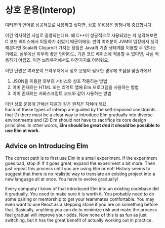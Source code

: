 # 상호 운용\(Interop\)

여러분의 언어를 성공적으로 사용하고 싶다면, 상호 운용성은 엄청나게 중요합니다.

이건 역사적인 사실로 증명되는데요. 왜 C++이 성공적으로 사용되었는 지 생각해보면 C 코드 베이스에서 이동하기 쉬었기 때문이에요. 만약 여러분이 JVM의 입장에서 생각해본다면 Scala와 Clojure가 가지는 장점은 Java의 기존 생태계를 이용할 수 있다는 거에요. 실무에선 아무리 좋은 언어라도, 기존 코드 베이스에 적용할 수 없다면, 사실 적용하기 어렵죠. 이건 브라우저에서도 마찬가지로 어려워요.

이번 단원은 여러분이 브라우저에서 상호 운영이 필요한 경우에 초점을 맞출거에요.

1. JSON을 이용한 외부의 서비스와 상호 작용하는 방법
2. 이미 존재하는 HTML 또는 리액트 앱에 Elm 프로그램을 사용하는 방법
3. 이미 존재하는 자바스크립트 코드와 같이 사용하는 방법

이런 상호 운용에 관해선 다음과 같은 원칙은 지켜야 해요.  
Each of these types of interop are guided by the self-imposed constraints that \(1\) there must be a clear way to introduce Elm gradually into diverse environments and \(2\) Elm should not have to sacrifice its core design principles. In other words, **Elm should be great **_**and**_** it should be possible to use Elm at work.**

## Advice on Introducing Elm

The correct path is to first use Elm in a small experiment. If the experiment goes bad, stop it! If it goes great, expand the experiment a bit more. Then just repeat this process until you are using Elm or not! History seems to suggest that there is no realistic way to translate an existing project into a new language all at once. You have to evolve gradually!

Every company I know of that introduced Elm into an existing codebase did it gradually. You need to make sure it is worth it. You probably need to do some pairing or mentorship to get your teammates comfortable. You may even want to use React as a stepping stone if you are on something before that. Basically, anything you can do to minimize risk and make the process feel gradual will improve your odds. Now none of this is as fun as just switching, but it has the great benefit of actually working out in practice.

